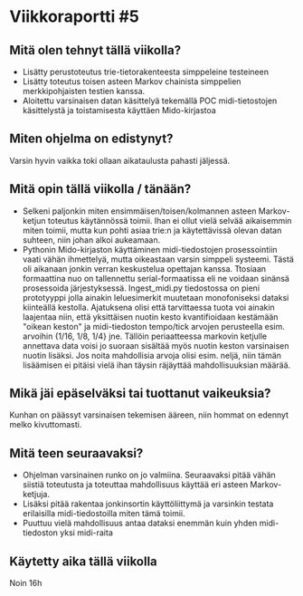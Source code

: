# Viikkoraportti #5
## Mitä olen tehnyt tällä viikolla?
- Lisätty perustoteutus trie-tietorakenteesta simppeleine testeineen
- Lisätty toteutus toisen asteen  Markov chainista simppelien merkkipohjaisten testien kanssa. 
- Aloitettu varsinaisen datan käsittelyä tekemällä POC midi-tietostojen käsittelystä ja toistamisesta käyttäen Mido-kirjastoa

## Miten ohjelma on edistynyt?
Varsin hyvin vaikka toki ollaan aikataulusta pahasti jäljessä.

## Mitä opin tällä viikolla / tänään?
- Selkeni paljonkin miten ensimmäisen/toisen/kolmannen asteen Markov-ketjun toteutus käytännössä toimii. Ihan ei ollut vielä selvää aikaisemmin miten toimii, mutta kun pohti asiaa
trie:n ja käytettävissä olevan datan suhteen, niin johan alkoi aukeamaan.
- Pythonin Mido-kirjaston käyttäminen midi-tiedostojen prosessointiin vaati vähän ihmettelyä, mutta oikeastaan varsin simppeli systeemi. Tästä oli aikanaan jonkin verran keskustelua
opettajan kanssa. Ttosiaan formaattina nuo on tallennettu serial-formaatissa eli ne voidaan sinänsä prosessoida järjestyksessä. Ingest_midi.py tiedostossa on pieni prototyyppi jolla
ainakin leluesimerkit muutetaan monofoniseksi dataksi kiinteällä kestolla. Ajatuksena olisi että tarvittaessa tuota voi ainakin laajentaa niin, että yksittäisen nuotin kesto kvantifioidaan
kestämään "oikean keston" ja midi-tiedoston tempo/tick arvojen perusteella esim. arvoihin {1/16, 1/8, 1/4} jne. Tällöin periaatteessa markovin ketjulle annettava data voisi jo suoraan sisältää myös
nuotin keston varsinaisen nuotin lisäksi. Jos noita mahdollisia arvoja olisi esim. neljä, niin tämän lisäämisen ei pitäisi vielä ihan täysin räjäyttää mahdollisuuksian määrää.

## Mikä jäi epäselväksi tai tuottanut vaikeuksia?
Kunhan on päässyt varsinaisen tekemisen ääreen, niin hommat on edennyt melko kivuttomasti.

## Mitä teen seuraavaksi?
- Ohjelman varsinainen runko on jo valmiina. Seuraavaksi pitää vähän siistiä toteutusta ja toteuttaa mahdollisuus käyttää eri asteen Markov-ketjuja.
- Lisäksi pitää rakentaa jonkinsortin käyttöliittymä ja varsinkin testata erilaisilla midi-tiedostoilla miten tämä toimii.
- Puuttuu vielä mahdollisuus antaa dataksi enemmän kuin yhden midi-tiedoston yksi midi-raita

## Käytetty aika tällä viikolla
Noin 16h
